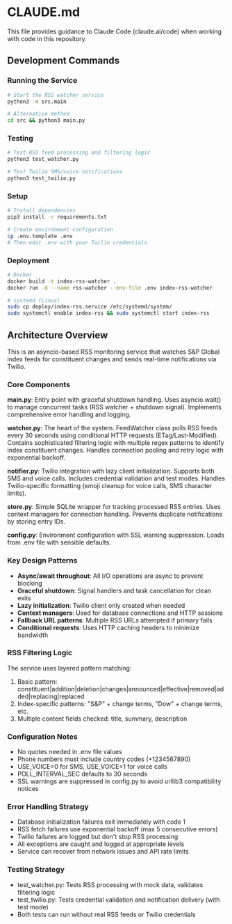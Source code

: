 # CLAUDE.md

This file provides guidance to Claude Code (claude.ai/code) when working with code in this repository.

## Development Commands

### Running the Service
```bash
# Start the RSS watcher service
python3 -m src.main

# Alternative method
cd src && python3 main.py
```

### Testing
```bash
# Test RSS feed processing and filtering logic
python3 test_watcher.py

# Test Twilio SMS/voice notifications
python3 test_twilio.py
```

### Setup
```bash
# Install dependencies
pip3 install -r requirements.txt

# Create environment configuration
cp .env.template .env
# Then edit .env with your Twilio credentials
```

### Deployment
```bash
# Docker
docker build -t index-rss-watcher .
docker run -d --name rss-watcher --env-file .env index-rss-watcher

# systemd (Linux)
sudo cp deploy/index-rss.service /etc/systemd/system/
sudo systemctl enable index-rss && sudo systemctl start index-rss
```

## Architecture Overview

This is an asyncio-based RSS monitoring service that watches S&P Global index feeds for constituent changes and sends real-time notifications via Twilio.

### Core Components

**main.py**: Entry point with graceful shutdown handling. Uses asyncio.wait() to manage concurrent tasks (RSS watcher + shutdown signal). Implements comprehensive error handling and logging.

**watcher.py**: The heart of the system. FeedWatcher class polls RSS feeds every 30 seconds using conditional HTTP requests (ETag/Last-Modified). Contains sophisticated filtering logic with multiple regex patterns to identify index constituent changes. Handles connection pooling and retry logic with exponential backoff.

**notifier.py**: Twilio integration with lazy client initialization. Supports both SMS and voice calls. Includes credential validation and test modes. Handles Twilio-specific formatting (emoji cleanup for voice calls, SMS character limits).

**store.py**: Simple SQLite wrapper for tracking processed RSS entries. Uses context managers for connection handling. Prevents duplicate notifications by storing entry IDs.

**config.py**: Environment configuration with SSL warning suppression. Loads from .env file with sensible defaults.

### Key Design Patterns

- **Async/await throughout**: All I/O operations are async to prevent blocking
- **Graceful shutdown**: Signal handlers and task cancellation for clean exits
- **Lazy initialization**: Twilio client only created when needed
- **Context managers**: Used for database connections and HTTP sessions
- **Fallback URL patterns**: Multiple RSS URLs attempted if primary fails
- **Conditional requests**: Uses HTTP caching headers to minimize bandwidth

### RSS Filtering Logic

The service uses layered pattern matching:
1. Basic pattern: constituent|addition|deletion|changes|announced|effective|removed|added|replacing|replaced
2. Index-specific patterns: "S&P" + change terms, "Dow" + change terms, etc.
3. Multiple content fields checked: title, summary, description

### Configuration Notes

- No quotes needed in .env file values
- Phone numbers must include country codes (+1234567890)
- USE_VOICE=0 for SMS, USE_VOICE=1 for voice calls
- POLL_INTERVAL_SEC defaults to 30 seconds
- SSL warnings are suppressed in config.py to avoid urllib3 compatibility notices

### Error Handling Strategy

- Database initialization failures exit immediately with code 1
- RSS fetch failures use exponential backoff (max 5 consecutive errors)
- Twilio failures are logged but don't stop RSS processing
- All exceptions are caught and logged at appropriate levels
- Service can recover from network issues and API rate limits

### Testing Strategy

- test_watcher.py: Tests RSS processing with mock data, validates filtering logic
- test_twilio.py: Tests credential validation and notification delivery (with test mode)
- Both tests can run without real RSS feeds or Twilio credentials